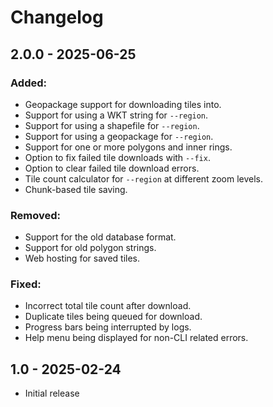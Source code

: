 # Changelog

## 2.0.0 - 2025-06-25
### Added:
- Geopackage support for downloading tiles into.
- Support for using a WKT string for `--region`.
- Support for using a shapefile for `--region`.
- Support for using a geopackage for `--region`.
- Support for one or more polygons and inner rings.
- Option to fix failed tile downloads with `--fix`.
- Option to clear failed tile download errors.
- Tile count calculator for `--region` at different zoom levels.
- Chunk-based tile saving.

### Removed:
- Support for the old database format.
- Support for old polygon strings.
- Web hosting for saved tiles.

### Fixed:
- Incorrect total tile count after download.
- Duplicate tiles being queued for download.
- Progress bars being interrupted by logs.
- Help menu being displayed for non-CLI related errors.

## 1.0 - 2025-02-24
- Initial release
